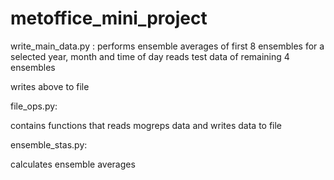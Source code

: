 # metoffice_mini_project

write_main_data.py :
  performs ensemble averages of first 8 ensembles for a selected year, month and time of day
  reads test data of remaining 4 ensembles
  
  writes above to file

file_ops.py:

  contains functions that reads mogreps data and writes data to file

ensemble_stas.py:

  calculates ensemble averages
